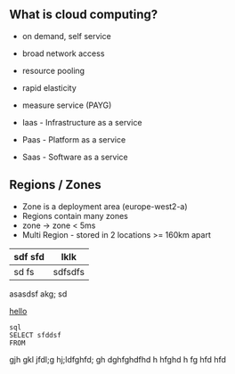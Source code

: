 ## What is cloud computing?
- on demand, self service
- broad network access
- resource pooling
- rapid elasticity
- measure service (PAYG)

- Iaas - Infrastructure as a service
- Paas - Platform as a service
- Saas - Software as a service

## Regions / Zones
- Zone is a deployment area (europe-west2-a)
- Regions contain many zones
- zone -> zone < 5ms
- Multi Region - stored in 2 locations >= 160km apart

| sdf sfd | lklk |
|------|-------|
| sd fs|sdfsdfs|sdfsdfs

asasdsf akg; sd
 
  [hello](hello.md)
 
 

    sql 
    SELECT sfddsf
    FROM 

gjh gkl jfdl;g hj;ldfghfd;
    gh dghfghdfhd
    h hfghd
    h fg hfd
    hfd

<!--stackedit_data:
eyJoaXN0b3J5IjpbLTM3MDc4MzQ0MiwtOTQ3MzkwNjQ3LDkyMT
E3Mzg4Miw1MDc5NzUwOCwtNDI5OTc1MTcsMTM1NzgxMTA5LC0x
Njk2NDE5NzhdfQ==
-->